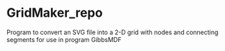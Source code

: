 # GridMaker_repo
Program to convert an SVG file into a 2-D grid with nodes and connecting segments for use in program GibbsMDF
